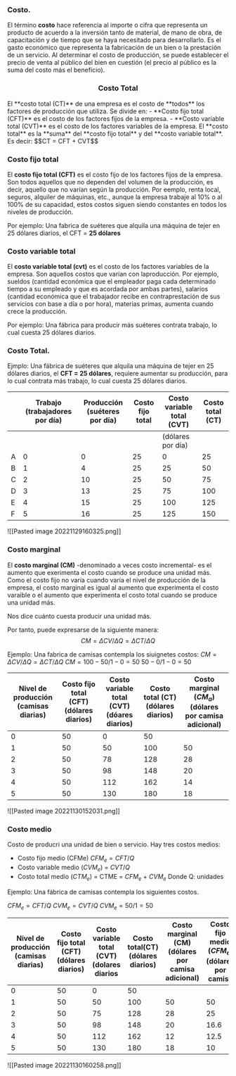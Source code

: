 ### Costo.
El término **costo** hace referencia al importe o cifra que representa un producto de acuerdo a la inversión tanto de material, de mano de obra, de capacitación y de tiempo que se haya necesitado para desarrollarlo.
Es el gasto económico que representa la fabricación de un bien o la prestación de un servicio.
Al determinar el costo de producción, se puede establecer el precio de venta al público del bien en cuestión (el precio al público es la suma del costo más el beneficio).
<div align='center'><h3>Costo Total</h3></div>
El **costo total (CT)** de una empresa es el costo de **todos** los factores de producción que utiliza.
Se divide en:
- **Costo fijo total (CFT)** es el costo de los factores fijos de la empresa.
- **Costo variable total (CVT)** es el costo de los factores variables de la empresa.
El **costo total** es la **suma** del **costo fijo total** y del **costo variable total**. Es decir:
$$CT = CFT + CVT$$

### Costo fijo total
El **costo fijo total (CFT)** es el costo fijo de los factores fijos de la empresa. Son todos aquellos que no dependen del volumen de la producción, es decir, aquello que no varían según la producción. Por eemplo, renta local, seguros, alquiler de máquinas, etc., aunque la empresa trabaje al 10% o al 100% de su capacidad, estos costos siguen siendo constantes en todos los niveles de producción. 

Por ejemplo:
Una fabrica de suéteres que alquila una máquina de tejer en 25 dólares diarios, el CFT = **25 dólares** 

### Costo variable total
El **costo variable total (cvt)** es el costo de los factores variables de la empresa. Son aquellos costos que varían con laproducción. Por ejemplo, sueldos (cantidad económica que el empleador paga cada determinado tiempo a su empleado y que es acordada por ambas partes), salarios (cantidad económica que el trabajador recibe en contraprestación de sus servicios con base a día o por hora), materias primas, aumenta cuando crece la producción.

Por ejemplo:
Una fábrica para producir más suéteres contrata trabajo, lo cual cuesta 25 dólares diarios.

### Costo Total.
Ejmplo:
Una fábrica de suéteres que alquila una máquina de tejer en 25 dólares diarios, el **CFT = 25 dólares**, requiere aumentar su producción, para lo cual contrata más trabajo, lo cual cuesta 25 dólares diarios.

| | Trabajo (trabajadores por día)| Producción (suéteres por día) | Costo fijo total| Costo variable total (CVT) | Costo total (CT)|
|--|--|--|--|--|--|
| | | | |(dólares por día)| |
|A|0|0|25|0|25|
|B|1|4|25|25|50|
|C|2|10|25|50|75|
|D|3|13|25|75|100 |
|E|4|15|25|100|125|
|F|5|16|25|125|150|

![[Pasted image 20221129160325.png]]

### Costo marginal
El **costo marginal (CM)** -denominado a veces costo incremental- es el aumento que exerimenta el costo cuando se produce una unidad más. Como el costo fijo no varía cuando varía el nivel de producción de la empresa, el costo marginal es igual al aumento que experimenta el costo varaible o el aumento que experimenta el costo total cuando se produce una unidad más. 

Nos dice cuánto cuesta producir una unidad más.

Por tanto, puede expresarse de la siguiente manera:
$$CM=\Delta CV / \Delta Q = \Delta CT / \Delta Q$$

Ejemplo: 
Una fabrica de camisas contempla los siuignetes costos:
$CM = \Delta CV / \Delta Q = \Delta CT / \Delta Q$
$CM = 100 - 50 / 1-0 = 50$
$50-0 / 1-0 = 50$

|Nivel de producción (camisas diarias)|Costo fijo total (CFT)(dólares diarios)| Costo variable total (CVT) (dóares diarios)|Costo total (CT)(dólares diarios)|Costo marginal ($CM_{a}$)(dólares por camisa adicional)|
|--|--|--|--|--|
|0|50|0|50||
|1|50|50|100|50|
|2|50|78|128|28|
|3|50|98|148|20|
|4|50|112|162|14|
|5|50|130|180|18|

![[Pasted image 20221130152031.png]]

### Costo medio
Costo de producri una unidad de bien o servicio.
Hay tres costos medios:
- Costo fijo medio (CFMe) $CFM_{e}= CFT / Q$
- Costo variable medio ($CVM_e$) = $CVT / Q$
- Costo total medio ($CTM_e$) = CTME = $CFM_e$ + $CVM_e$
Donde Q: unidades

Ejemplo: Una fábrica de camisas contempla los siguientes costos.

$CFM_{e}=CFT / Q$ 
$CVM_{e} =CVT / Q$
$CVM_{e} = 50/1=50$ 

|Nivel de producción (camisas diarias)|Costo fijo total (CFT) (dólares diarios)|Costo variable total (CVT) (dolares diarios|Costo total(CT)(dólares diarios)|Costo marginal (CM)(dólares por camisa adicional)|Costo fijo medio ($CFM_e$) (dólares por camisa|Costo variable medio ($CVM_e$)(dólares por camisa)|Costo total medio ($CTM_e$) (dólares por camisa)|
|-|--|--|--|--|--|--|--|
|0|50|0|50| | | | |
|1|50|50|100|50|50|50|100 |
|2|50|75|128|28|25|39| 64|
|3|50|98|148|20|16.6|32.6|49.2 |
|4|50|112|162|12|12.5|28| 40.5|
|5|50|130|180|18|10|26| 36|


![[Pasted image 20221130160258.png]]


